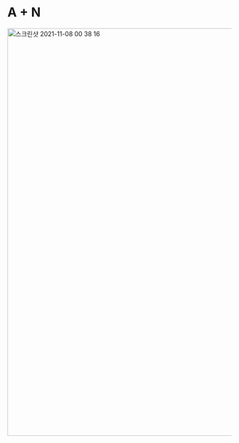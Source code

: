 # A + N

<img width="917" alt="스크린샷 2021-11-08 00 38 16" src="https://user-images.githubusercontent.com/80348069/140666222-471ac947-8184-45a2-9928-4d7481e911d8.png">
